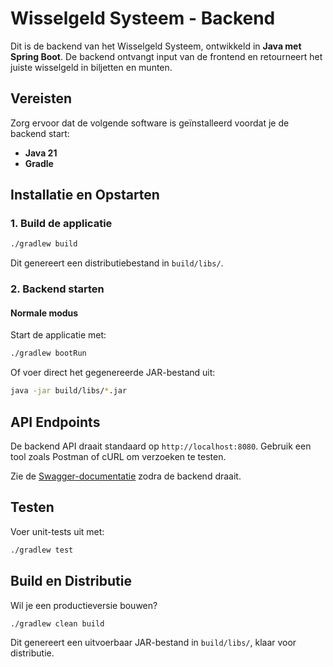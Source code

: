 # Wisselgeld Systeem - Backend

Dit is de backend van het Wisselgeld Systeem, ontwikkeld in **Java met Spring Boot**. De backend ontvangt input van de frontend en retourneert het juiste wisselgeld in biljetten en munten.

## Vereisten

Zorg ervoor dat de volgende software is geïnstalleerd voordat je de backend start:

- **Java 21**
- **Gradle**

## Installatie en Opstarten

### 1. Build de applicatie

```sh
./gradlew build
```

Dit genereert een distributiebestand in `build/libs/`.

### 2. Backend starten

#### Normale modus

Start de applicatie met:

```sh
./gradlew bootRun
```

Of voer direct het gegenereerde JAR-bestand uit:

```sh
java -jar build/libs/*.jar
```

## API Endpoints

De backend API draait standaard op `http://localhost:8080`. Gebruik een tool zoals Postman of cURL om verzoeken te testen.

Zie de [Swagger-documentatie](http://localhost:8080/swagger-ui.html) zodra de backend draait.

## Testen

Voer unit-tests uit met:

```sh
./gradlew test
```

## Build en Distributie

Wil je een productieversie bouwen?

```sh
./gradlew clean build
```

Dit genereert een uitvoerbaar JAR-bestand in `build/libs/`, klaar voor distributie.
